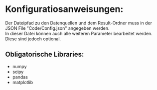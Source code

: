 # Konfiguratiosanweisungen:

Der Dateipfad zu den Datenquellen und dem Result-Ordner muss in der JSON File "Code/Config.json" angegeben werden. </br>
In dieser Datei können auch alle weiteren Parameter bearbeitet werden. Diese sind jedoch optional.

## Obligatorische Libraries:
- numpy
- scipy
- pandas
- matplotlib